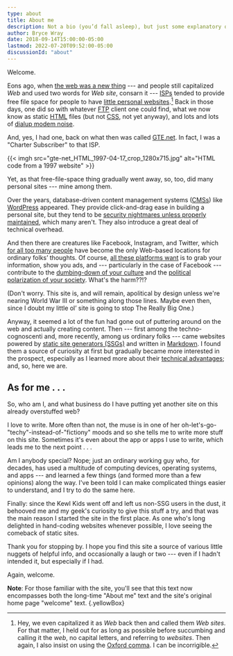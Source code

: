 ```yaml
---
type: about
title: About me
description: Not a bio (you’d fall asleep), but just some explanatory observations.
author: Bryce Wray
date: 2018-09-14T15:00:00-05:00
lastmod: 2022-07-20T09:52:00-05:00
discussionId: "about"
---
```


Welcome.

Eons ago, when [the web was a new thing](http://info.cern.ch/hypertext/WWW/TheProject.html) --- and people still capitalized *Web* and used two words for *Web site*, consarn it --- [ISPs](https://en.wikipedia.org/wiki/Internet_service_provider) tended to provide free file space for people to have [little personal websites](https://consumerist.com/2015/03/20/where-did-everyone-from-the-90s-go-when-we-all-got-facebook-and-quit-web-1-0/).[^web] Back in those days, one did so with whatever [FTP](https://en.wikipedia.org/wiki/File_Transfer_Protocol) client one could find, what we now know as static [HTML](https://www.w3schools.com/html/html_intro.asp) files (but not [CSS](https://www.w3schools.com/Css/), not yet anyway), and lots and lots of [dialup modem noise](https://en.wikipedia.org/wiki/File:Dial_up_modem_noises.ogg).

[^web]: Hey, we even capitalized it as *Web* back then and called them *Web sites*. For that matter, I held out for as long as possible before succumbing and calling it the *web*, no capital letters, and referring to *websites*. Then again, I also insist on using the [Oxford comma](https://en.wikipedia.org/wiki/Serial_comma). I can be incorrigible.

And, yes, I had one, back on what then was called [GTE.net](https://en.wikipedia.org/wiki/GTE). In fact, I was a "Charter Subscriber" to that ISP.

{{< imgh src="gte-net_HTML_1997-04-17_crop_1280x715.jpg" alt="HTML code from a 1997 website" >}}

Yet, as that free-file-space thing gradually went away, so, too, did many personal sites --- mine among them.

Over the years, database-driven content management systems ([CMSs](https://en.wikipedia.org/wiki/Web_content_management_system)) like [WordPress](https://wordpress.org) appeared. They provide click-and-drag ease in building a personal site, but they tend to be [security nightmares unless properly maintained](https://ithemes.com/2017/01/16/wordpress-security-issues/), which many aren't. They also introduce a great deal of technical overhead.

And then there are creatures like Facebook, Instagram, and Twitter, which [for all too many people](https://ia.net/topics/take-the-power-back) have become the only Web-based locations for ordinary folks’ thoughts. Of course, [all these platforms want](https://adammclane.com/2013/03/in-social-media-you-are-the-product/) is to grab your information, show you ads, and --- particularly in the case of Facebook --- contribute to the [dumbing-down of your culture](https://www.salon.com/2017/07/16/how-social-media-is-dumbing-down-our-communication/) and the [political polarization of your society](https://www.sciencedirect.com/science/article/pii/S0736585317305208). What's the harm??!?

(Don't worry. This site is, and will remain, apolitical by design unless we're nearing World War III or something along those lines. Maybe even then, since I doubt my little ol’ site is going to stop The Really Big One.)

Anyway, it seemed a lot of the fun had gone out of puttering around on the web and actually creating content. Then --- first among the techno-cognoscenti and, more recently, among us ordinary folks --- came websites powered by [static site generators (SSGs)](https://www.staticgen.com) and written in [Markdown](https://daringfireball.net/projects/markdown/). I found them a source of curiosity at first but gradually became more interested in the prospect, especially as I learned more about their [technical advantages](https://www.makeuseof.com/tag/reasons-ditch-cms-static-site-generator/); and, so, here we are.

## As for me&nbsp;.&nbsp;.&nbsp;.

So, who am I, and what business do I have putting yet another site on this already overstuffed web?

I love to write. More often than not, the muse is in one of her oh-let's-go-"techy"-instead-of-"fictiony" moods and so she tells me to write more stuff on this site. Sometimes it's even about the app or apps I use to write, which leads me to the next point&nbsp;.&nbsp;.&nbsp;.

Am I anybody special? Nope; just an ordinary working guy who, for decades, has used a multitude of computing devices, operating systems, and apps --- and learned a few things (and formed more than a few opinions) along the way. I've been told I can make complicated things easier to understand, and I try to do the same here.

Finally: since the Kewl Kids went off and left us non-SSG users in the dust, it behooved me and my geek's curiosity to give this stuff a try, and that was the main reason I started the site in the first place. As one who's long delighted in hand-coding websites whenever possible, I love seeing the comeback of static sites.

Thank you for stopping by. I hope you find this site a source of various little nuggets of helpful info, and occasionally a laugh or two --- even if I hadn't intended it, but especially if I had.

Again, welcome.

**Note**: For those familiar with the site, you'll see that this text now encompasses both the long-time "About me" text and the site's original home page "welcome" text.
{.yellowBox}
